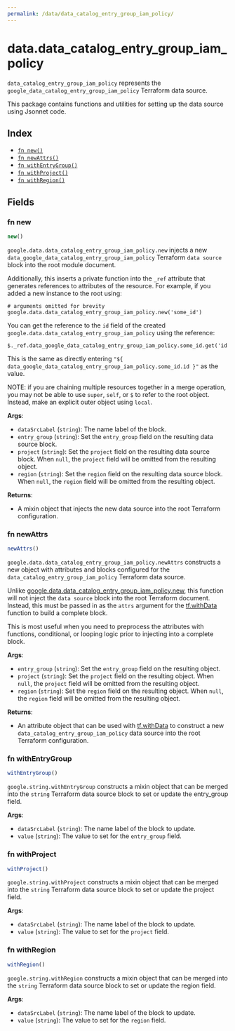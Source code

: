 ```yaml
---
permalink: /data/data_catalog_entry_group_iam_policy/
---
```


# data.data_catalog_entry_group_iam_policy

`data_catalog_entry_group_iam_policy` represents the `google_data_catalog_entry_group_iam_policy` Terraform data source.



This package contains functions and utilities for setting up the data source using Jsonnet code.


## Index

* [`fn new()`](#fn-new)
* [`fn newAttrs()`](#fn-newattrs)
* [`fn withEntryGroup()`](#fn-withentrygroup)
* [`fn withProject()`](#fn-withproject)
* [`fn withRegion()`](#fn-withregion)

## Fields

### fn new

```ts
new()
```


`google.data.data_catalog_entry_group_iam_policy.new` injects a new `data_google_data_catalog_entry_group_iam_policy` Terraform `data source`
block into the root module document.

Additionally, this inserts a private function into the `_ref` attribute that generates references to attributes of the
resource. For example, if you added a new instance to the root using:

    # arguments omitted for brevity
    google.data.data_catalog_entry_group_iam_policy.new('some_id')

You can get the reference to the `id` field of the created `google.data.data_catalog_entry_group_iam_policy` using the reference:

    $._ref.data_google_data_catalog_entry_group_iam_policy.some_id.get('id')

This is the same as directly entering `"${ data_google_data_catalog_entry_group_iam_policy.some_id.id }"` as the value.

NOTE: if you are chaining multiple resources together in a merge operation, you may not be able to use `super`, `self`,
or `$` to refer to the root object. Instead, make an explicit outer object using `local`.

**Args**:
  - `dataSrcLabel` (`string`): The name label of the block.
  - `entry_group` (`string`): Set the `entry_group` field on the resulting data source block.
  - `project` (`string`): Set the `project` field on the resulting data source block. When `null`, the `project` field will be omitted from the resulting object.
  - `region` (`string`): Set the `region` field on the resulting data source block. When `null`, the `region` field will be omitted from the resulting object.

**Returns**:
- A mixin object that injects the new data source into the root Terraform configuration.


### fn newAttrs

```ts
newAttrs()
```


`google.data.data_catalog_entry_group_iam_policy.newAttrs` constructs a new object with attributes and blocks configured for the `data_catalog_entry_group_iam_policy`
Terraform data source.

Unlike [google.data.data_catalog_entry_group_iam_policy.new](#fn-new), this function will not inject the `data source`
block into the root Terraform document. Instead, this must be passed in as the `attrs` argument for the
[tf.withData](https://github.com/tf-libsonnet/core/tree/main/docs#fn-withdata) function to build a complete block.

This is most useful when you need to preprocess the attributes with functions, conditional, or looping logic prior to
injecting into a complete block.

**Args**:
  - `entry_group` (`string`): Set the `entry_group` field on the resulting object.
  - `project` (`string`): Set the `project` field on the resulting object. When `null`, the `project` field will be omitted from the resulting object.
  - `region` (`string`): Set the `region` field on the resulting object. When `null`, the `region` field will be omitted from the resulting object.

**Returns**:
  - An attribute object that can be used with [tf.withData](https://github.com/tf-libsonnet/core/tree/main/docs#fn-withdata) to construct a new `data_catalog_entry_group_iam_policy` data source into the root Terraform configuration.


### fn withEntryGroup

```ts
withEntryGroup()
```

`google.string.withEntryGroup` constructs a mixin object that can be merged into the `string`
Terraform data source block to set or update the entry_group field.



**Args**:
  - `dataSrcLabel` (`string`): The name label of the block to update.
  - `value` (`string`): The value to set for the `entry_group` field.


### fn withProject

```ts
withProject()
```

`google.string.withProject` constructs a mixin object that can be merged into the `string`
Terraform data source block to set or update the project field.



**Args**:
  - `dataSrcLabel` (`string`): The name label of the block to update.
  - `value` (`string`): The value to set for the `project` field.


### fn withRegion

```ts
withRegion()
```

`google.string.withRegion` constructs a mixin object that can be merged into the `string`
Terraform data source block to set or update the region field.



**Args**:
  - `dataSrcLabel` (`string`): The name label of the block to update.
  - `value` (`string`): The value to set for the `region` field.

